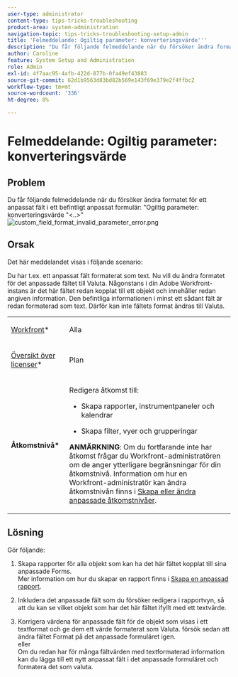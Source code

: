 ```yaml
---
user-type: administrator
content-type: tips-tricks-troubleshooting
product-area: system-administration
navigation-topic: tips-tricks-troubleshooting-setup-admin
title: 'Felmeddelande: Ogiltig parameter: konverteringsvärde'''
description: "Du får följande felmeddelande när du försöker ändra formatet för ett anpassat fält i ett befintligt anpassat formulär: Ogiltig parameter: konverteringsvärde `&lt;..&gt;`"
author: Caroline
feature: System Setup and Administration
role: Admin
exl-id: 4f7aac95-4afb-422d-877b-0fa49ef43883
source-git-commit: 62d1b9563d83bd82b569e143f69e379e2f4ffbc2
workflow-type: tm+mt
source-wordcount: '336'
ht-degree: 0%

---
```


# Felmeddelande: Ogiltig parameter: konverteringsvärde

## Problem

Du får följande felmeddelande när du försöker ändra formatet för ett anpassat fält i ett befintligt anpassat formulär: &quot;Ogiltig parameter: konverteringsvärde &quot;&lt;..>&quot;\
![custom_field_format_invalid_parameter_error.png](assets/custom-field-format-invalid-parameter-error-350x148.png)

## Orsak

Det här meddelandet visas i följande scenario:

Du har t.ex. ett anpassat fält formaterat som text.  Nu vill du ändra formatet för det anpassade fältet till Valuta. Någonstans i din Adobe Workfront-instans är det här fältet redan kopplat till ett objekt och innehåller redan angiven information. Den befintliga informationen i minst ett sådant fält är redan formaterad som text. Därför kan inte fältets format ändras till Valuta.

<table style="table-layout:auto"> 
 <col> 
 <col> 
 <tbody> 
  <tr> 
   <td role="rowheader"> <p><a href="https://www.workfront.com/plans" target="_blank">Workfront</a>*</p> </td> 
   <td>Alla</td> 
  </tr> 
  <tr> 
   <td role="rowheader"> <p><a href="../../administration-and-setup/add-users/access-levels-and-object-permissions/wf-licenses.md" class="MCXref xref">Översikt över licenser</a>*</p> </td> 
   <td>Plan</td> 
  </tr> 
  <tr data-mc-conditions=""> 
   <td role="rowheader"><strong>Åtkomstnivå*</strong> </td> 
   <td> <p>Redigera åtkomst till:</p> 
    <ul> 
     <li> <p>Skapa rapporter, instrumentpaneler och kalendrar</p> </li> 
     <li> <p>Skapa filter, vyer och grupperingar</p> </li> 
    </ul> <p><b>ANMÄRKNING</b>: Om du fortfarande inte har åtkomst frågar du Workfront-administratören om de anger ytterligare begränsningar för din åtkomstnivå. Information om hur en Workfront-administratör kan ändra åtkomstnivån finns i <a href="../../administration-and-setup/add-users/configure-and-grant-access/create-modify-access-levels.md" class="MCXref xref">Skapa eller ändra anpassade åtkomstnivåer</a>.</p> </td> 
  </tr> 
 </tbody> 
</table>

## Lösning

Gör följande:

1. Skapa rapporter för alla objekt som kan ha det här fältet kopplat till sina anpassade Forms.\
   Mer information om hur du skapar en rapport finns i [Skapa en anpassad rapport](../../reports-and-dashboards/reports/creating-and-managing-reports/create-custom-report.md).

1. Inkludera det anpassade fält som du försöker redigera i rapportvyn, så att du kan se vilket objekt som har det här fältet ifyllt med ett textvärde.
1. Korrigera värdena för anpassade fält för de objekt som visas i ett textformat och ge dem ett värde formaterat som Valuta. försök sedan att ändra fältet Format på det anpassade formuläret igen.\
   eller\
   Om du redan har för många fältvärden med textformaterad information kan du lägga till ett nytt anpassat fält i det anpassade formuläret och formatera det som valuta.
